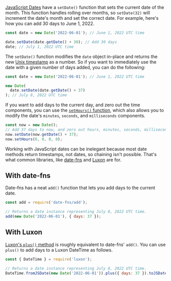 [JavaScript Dates](https://developer.mozilla.org/en-US/docs/Web/JavaScript/Reference/Global_Objects/Date) have a `setDate()` function that sets the current date of the month.
This function handles rolling over months, so `setDate(32)` will increment the date's month and set the correct date.
For example, here's how you can add 30 days to June 1, 2022.

```javascript
const date = new Date('2022-06-01'); // June 1, 2022 UTC time

date.setDate(date.getDate() + 30); // Add 30 days
date; // July 1, 2022 UTC time
```

The `setDate()` function modifies the `date` object in-place and returns the new [Unix timestamp](/tutorials/fundamentals/timestamps) as a number.
So if you want to immediately use the date with a given number of days added, you can do the following:

```javascript
const date = new Date('2022-06-01'); // June 1, 2022 UTC time

new Date(
  date.setDate(date.getDate() + 37)
); // July 8, 2022 UTC time
```

If you want to add days to the current day, and zero out the time components, you can use the [`setHours()` function](https://developer.mozilla.org/en-US/docs/Web/JavaScript/Reference/Global_Objects/Date/setHours), which also allows you to modify the date's `minutes`, `seconds`, and `milliseconds` components.

```javascript
const now = new Date();
// Add 37 days to now, and zero out hours, minutes, seconds, milliseconds
now.setDate(now.getDate() + 37);
now.setHours(0, 0, 0, 0);
```

Working with JavaScript dates can be inelegant because most date methods return timestamps, not dates, so chaining isn't possible.
That's what common libraries, like [date-fns](https://date-fns.org/) and [Luxon](https://www.npmjs.com/package/luxon) are for.

With date-fns
-------------

Date-fns has a neat `add()` function that lets you add days to the current date.

```javascript
const add = require('date-fns/add');

// Returns a date instance representing July 8, 2022 UTC time.
add(new Date('2022-06-01'), { days: 37 });
```

With Luxon
----------

[Luxon's `plus()` method](https://moment.github.io/luxon/api-docs/index.html) is roughly equivalent to date-fns' `add()`.
You can use `plus()` to add days to a Luxon DateTime as follows.

```javascript
const { DateTime } = require('luxon');

// Returns a date instance representing July 8, 2022 UTC time.
DateTime.fromJSDate(new Date('2022-06-01')).plus({ days: 37 }).toJSDate();
```
